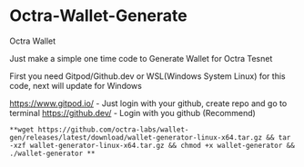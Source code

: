 # Octra-Wallet-Generate

Octra Wallet

Just make a simple one time code to Generate Wallet for Octra Tesnet

First you need Gitpod/Github.dev or WSL(Windows System Linux) for this code, next will update for Windows 

https://www.gitpod.io/ - Just login with your github, create repo and go to terminal
https://github.dev/ - Login with you github (Recommend)


`**wget https://github.com/octra-labs/wallet-gen/releases/latest/download/wallet-generator-linux-x64.tar.gz && tar -xzf wallet-generator-linux-x64.tar.gz && chmod +x wallet-generator && ./wallet-generator
**`

